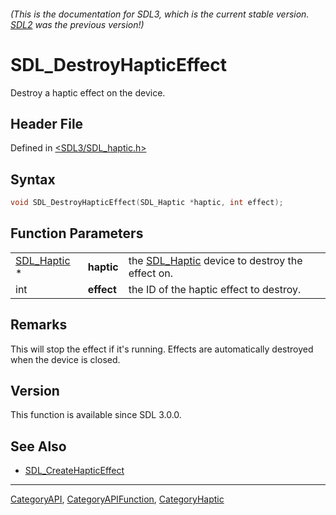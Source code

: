 ###### (This is the documentation for SDL3, which is the current stable version. [SDL2](https://wiki.libsdl.org/SDL2/) was the previous version!)
# SDL_DestroyHapticEffect

Destroy a haptic effect on the device.

## Header File

Defined in [<SDL3/SDL_haptic.h>](https://github.com/libsdl-org/SDL/blob/main/include/SDL3/SDL_haptic.h)

## Syntax

```c
void SDL_DestroyHapticEffect(SDL_Haptic *haptic, int effect);
```

## Function Parameters

|                            |            |                                                               |
| -------------------------- | ---------- | ------------------------------------------------------------- |
| [SDL_Haptic](SDL_Haptic) * | **haptic** | the [SDL_Haptic](SDL_Haptic) device to destroy the effect on. |
| int                        | **effect** | the ID of the haptic effect to destroy.                       |

## Remarks

This will stop the effect if it's running. Effects are automatically
destroyed when the device is closed.

## Version

This function is available since SDL 3.0.0.

## See Also

- [SDL_CreateHapticEffect](SDL_CreateHapticEffect)

----
[CategoryAPI](CategoryAPI), [CategoryAPIFunction](CategoryAPIFunction), [CategoryHaptic](CategoryHaptic)

